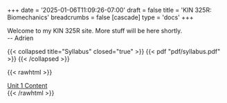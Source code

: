 +++
date = '2025-01-06T11:09:26-07:00'
draft = false
title = 'KIN 325R: Biomechanics'
breadcrumbs = false
[cascade]
    type = 'docs'
+++

Welcome to my KIN 325R site. More stuff will be here shortly.  
-- Adrien

{{< collapsed title="Syllabus" closed="true" >}}
{{< pdf "pdf/syllabus.pdf" >}}
{{< /collapsed >}}

{{< rawhtml >}}
    <div class="mx-auto mt-8 flex justify-center">
        <a class="w-auto mt-4 py-2 px-4 bg-blue-500 text-white font-semibold rounded-lg no-underline hover:bg-blue-600 focus:outline-none focus:ring-2 focus:ring-blue-500 focus:ring-opacity-50" href='/unit1'>Unit 1 Content</a>
    </div>
{{< /rawhtml >}}